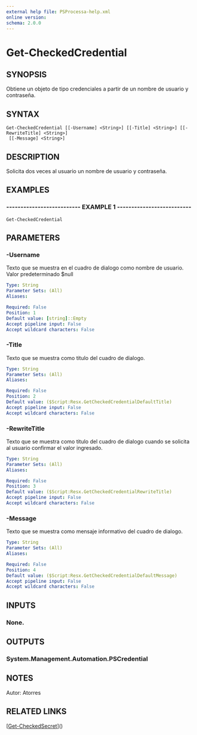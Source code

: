 ```yaml
---
external help file: PSProcessa-help.xml
online version: 
schema: 2.0.0
---
```


# Get-CheckedCredential

## SYNOPSIS
Obtiene un objeto de tipo credenciales a partir de un nombre de usuario y contraseña.

## SYNTAX

```
Get-CheckedCredential [[-Username] <String>] [[-Title] <String>] [[-RewriteTitle] <String>]
 [[-Message] <String>]
```

## DESCRIPTION
Solicita dos veces al usuario un nombre de usuario y contraseña.

## EXAMPLES

### -------------------------- EXAMPLE 1 --------------------------
```
Get-CheckedCredential
```

## PARAMETERS

### -Username
Texto que se muestra en el cuadro de dialogo como nombre de usuario.
Valor predeterminado $null

```yaml
Type: String
Parameter Sets: (All)
Aliases: 

Required: False
Position: 1
Default value: [string]::Empty
Accept pipeline input: False
Accept wildcard characters: False
```

### -Title
Texto que se muestra como titulo del cuadro de dialogo.

```yaml
Type: String
Parameter Sets: (All)
Aliases: 

Required: False
Position: 2
Default value: ($Script:Resx.GetCheckedCredentialDefaultTitle)
Accept pipeline input: False
Accept wildcard characters: False
```

### -RewriteTitle
Texto que se muestra como titulo del cuadro de dialogo cuando se solicita al usuario confirmar el valor ingresado.

```yaml
Type: String
Parameter Sets: (All)
Aliases: 

Required: False
Position: 3
Default value: ($Script:Resx.GetCheckedCredentialRewriteTitle)
Accept pipeline input: False
Accept wildcard characters: False
```

### -Message
Texto que se muestra como mensaje informativo del cuadro de dialogo.

```yaml
Type: String
Parameter Sets: (All)
Aliases: 

Required: False
Position: 4
Default value: ($Script:Resx.GetCheckedCredentialDefaultMessage)
Accept pipeline input: False
Accept wildcard characters: False
```

## INPUTS

### None.

## OUTPUTS

### System.Management.Automation.PSCredential

## NOTES
Autor: Atorres

## RELATED LINKS

[[Get-CheckedSecret](Get-CheckedSecret.md)]()

